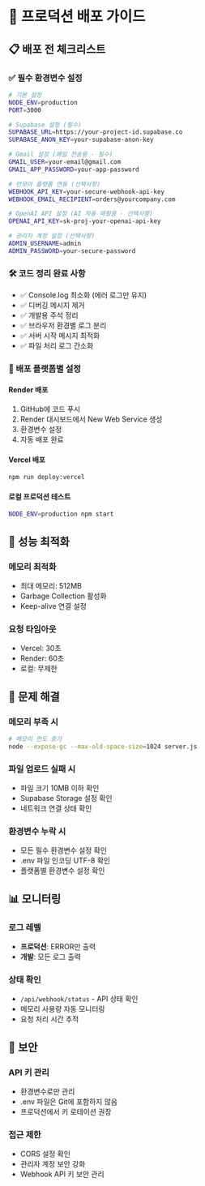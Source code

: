 # 🚀 프로덕션 배포 가이드

## 📋 배포 전 체크리스트

### ✅ 필수 환경변수 설정
```bash
# 기본 설정
NODE_ENV=production
PORT=3000

# Supabase 설정 (필수)
SUPABASE_URL=https://your-project-id.supabase.co
SUPABASE_ANON_KEY=your-supabase-anon-key

# Gmail 설정 (메일 전송용 - 필수)
GMAIL_USER=your-email@gmail.com
GMAIL_APP_PASSWORD=your-app-password

# 런모아 플랫폼 연동 (선택사항)
WEBHOOK_API_KEY=your-secure-webhook-api-key
WEBHOOK_EMAIL_RECIPIENT=orders@yourcompany.com

# OpenAI API 설정 (AI 자동 매핑용 - 선택사항)
OPENAI_API_KEY=sk-proj-your-openai-api-key

# 관리자 계정 설정 (선택사항)
ADMIN_USERNAME=admin
ADMIN_PASSWORD=your-secure-password
```

### 🛠️ 코드 정리 완료 사항
- ✅ Console.log 최소화 (에러 로그만 유지)
- ✅ 디버깅 메시지 제거
- ✅ 개발용 주석 정리
- ✅ 브라우저 환경별 로그 분리
- ✅ 서버 시작 메시지 최적화
- ✅ 파일 처리 로그 간소화

### 🎯 배포 플랫폼별 설정

#### Render 배포
1. GitHub에 코드 푸시
2. Render 대시보드에서 New Web Service 생성
3. 환경변수 설정
4. 자동 배포 완료

#### Vercel 배포
```bash
npm run deploy:vercel
```

#### 로컬 프로덕션 테스트
```bash
NODE_ENV=production npm start
```

## 🔧 성능 최적화

### 메모리 최적화
- 최대 메모리: 512MB
- Garbage Collection 활성화
- Keep-alive 연결 설정

### 요청 타임아웃
- Vercel: 30초
- Render: 60초
- 로컬: 무제한

## 🐛 문제 해결

### 메모리 부족 시
```bash
# 메모리 한도 증가
node --expose-gc --max-old-space-size=1024 server.js
```

### 파일 업로드 실패 시
- 파일 크기 10MB 이하 확인
- Supabase Storage 설정 확인
- 네트워크 연결 상태 확인

### 환경변수 누락 시
- 모든 필수 환경변수 설정 확인
- .env 파일 인코딩 UTF-8 확인
- 플랫폼별 환경변수 설정 확인

## 📊 모니터링

### 로그 레벨
- **프로덕션**: ERROR만 출력
- **개발**: 모든 로그 출력

### 상태 확인
- `/api/webhook/status` - API 상태 확인
- 메모리 사용량 자동 모니터링
- 요청 처리 시간 추적

## 🔐 보안

### API 키 관리
- 환경변수로만 관리
- .env 파일은 Git에 포함하지 않음
- 프로덕션에서 키 로테이션 권장

### 접근 제한
- CORS 설정 확인
- 관리자 계정 보안 강화
- Webhook API 키 보안 관리 